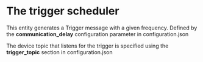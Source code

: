 # The trigger scheduler
This entity generates a Trigger message with a given frequency. Defined by the **communication_delay** configuration parameter in configuration.json

The device topic that listens for the trigger is specified using the **trigger_topic** section in configuration.json
